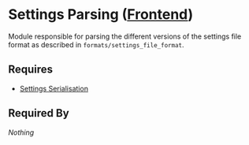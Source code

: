 # Settings Parsing ([Frontend](../frontend.md))

Module responsible for parsing the different versions of the settings file format as described in `formats/settings_file_format`.

## Requires

- [Settings Serialisation](./serialisation.md)

## Required By

*Nothing*
